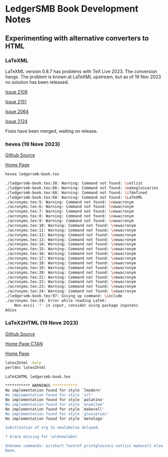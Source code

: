 # LedgerSMB Book Development Notes

## Experimenting with alternative converters to HTML

### LaTeXML

LaTeXML version 0.8.7 has problems with TeX Live 2023. The conversion hangs. The problem is known at LaTeXML upstream, but as of 19 Nov 2023 no solution has been released.

[Issue 2109](https://github.com/brucemiller/LaTeXML/pull/2109)

[Issue 2151](https://github.com/brucemiller/LaTeXML/pull/2151)

[Issue 2064](https://github.com/brucemiller/LaTeXML/issues/2064)

[Issue 2124](https://github.com/brucemiller/LaTeXML/issues/2124)

Fixes have been merged, waiting on release.

### hevea (19 Nove 2023)

[Github Source](https://github.com/maranget/hevea)

[Home Page](https://hevea.inria.fr)

```bash
hevea ledgersmb-book.tex

./ledgersmb-book.tex:38: Warning: Command not found: \setlist
./ledgersmb-book.tex:66: Warning: Command not found: \makeglossaries
./ledgersmb-book.tex:68: Warning: Command not found: \ifdefined
./ledgersmb-book.tex:68: Warning: Command not found: \LaTeXML
./acronyms.tex:5: Warning: Command not found: \newacronym
./acronyms.tex:6: Warning: Command not found: \newacronym
./acronyms.tex:7: Warning: Command not found: \newacronym
./acronyms.tex:8: Warning: Command not found: \newacronym
./acronyms.tex:9: Warning: Command not found: \newacronym
./acronyms.tex:10: Warning: Command not found: \newacronym
./acronyms.tex:11: Warning: Command not found: \newacronym
./acronyms.tex:12: Warning: Command not found: \newacronym
./acronyms.tex:13: Warning: Command not found: \newacronym
./acronyms.tex:14: Warning: Command not found: \newacronym
./acronyms.tex:15: Warning: Command not found: \newacronym
./acronyms.tex:16: Warning: Command not found: \newacronym
./acronyms.tex:17: Warning: Command not found: \newacronym
./acronyms.tex:18: Warning: Command not found: \newacronym
./acronyms.tex:19: Warning: Command not found: \newacronym
./acronyms.tex:20: Warning: Command not found: \newacronym
./acronyms.tex:21: Warning: Command not found: \newacronym
./acronyms.tex:22: Warning: Command not found: \newacronym
./acronyms.tex:23: Warning: Command not found: \newacronym
./acronyms.tex:24: Warning: Command not found: \newacronym
./ledgersmb-book.tex:97: Giving up command: \include
./acronyms.tex:24: Error while reading LaTeX:
	Non-ascii '?' in input, consider using package inputenc
Adios

```

### LaTeX2HTML (19 Nove 2023)

[Github Source](https://github.com/latex2html/latex2html)

[Home Page CTAN](https://www.ctan.org/pkg/latex2html)

[Home Page](https://www.latex2html.org)

```bash
latex2html -help
perldoc latex2html

LaTeX2HTML ledgersmb-book.tex

*********** WARNINGS ***********  
No implementation found for style `lmodern'
No implementation found for style `url'
No implementation found for style `palatino'
No implementation found for style `enumitem'
No implementation found for style `makecell'
No implementation found for style `glossaries'
No implementation found for style `metalogo'

Substitution of arg to newlabelxx delayed.

? brace missing for \oldnewlabel

Unknown commands: acrshort footref printglossary setlist makecell else makeglossaries protected_at_file_at_percent LaTeXML ifdefined protected cleardoublepage fi ifpdf bullet XeLaTeX newacronym glspl newglossaryentry gls hypersetup 
Done.

```
